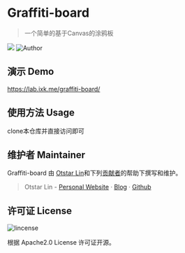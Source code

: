 # Graffiti-board

> 一个简单的基于Canvas的涂鸦板

![](https://img.shields.io/github/license/syfxlin/graffiti-board.svg?style=flat-square) ![Author](https://img.shields.io/badge/Author-Otstar%20Lin-blue.svg?style=flat-square)

## 演示 Demo

https://lab.ixk.me/graffiti-board/

## 使用方法 Usage

clone本仓库并直接访问即可

## 维护者 Maintainer

Graffiti-board 由 [Otstar Lin](https://ixk.me/)和下列[贡献者](https://github.com/syfxlin/graffiti-board/graphs/contributors)的帮助下撰写和维护。

> Otstar Lin - [Personal Website](https://ixk.me/) · [Blog](https://blog.ixk.me/) · [Github](https://github.com/syfxlin)

## 许可证 License

![lincense](https://img.shields.io/github/license/syfxlin/graffiti-board.svg?style=flat-square)

根据 Apache2.0 License 许可证开源。
